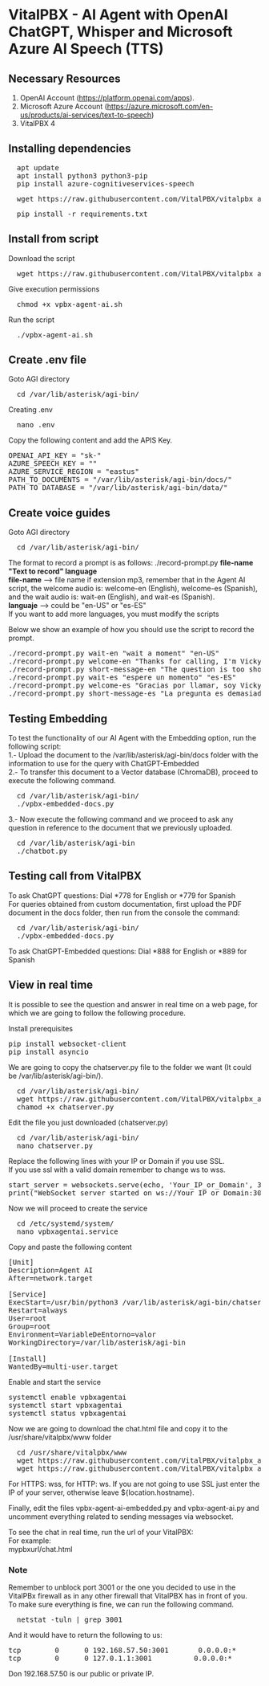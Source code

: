 # VitalPBX - AI Agent with OpenAI ChatGPT, Whisper and Microsoft Azure AI Speech (TTS)
## Necessary Resources
1.	OpenAI Account (https://platform.openai.com/apps).
2.	Microsoft Azure Account (https://azure.microsoft.com/en-us/products/ai-services/text-to-speech)
3.	VitalPBX 4

## Installing dependencies
<pre>
  apt update
  apt install python3 python3-pip
  pip install azure-cognitiveservices-speech
</pre>

<pre>
  wget https://raw.githubusercontent.com/VitalPBX/vitalpbx_agent_ai_chatgpt/main/requirements.txt
</pre>

<pre>
  pip install -r requirements.txt
</pre>

## Install from script
Download the script
<pre>
  wget https://raw.githubusercontent.com/VitalPBX/vitalpbx_agent_ai_chatgpt/main/vpbx-agent-ai.sh
</pre>

Give execution permissions
<pre>
  chmod +x vpbx-agent-ai.sh
</pre>

Run the script
<pre>
  ./vpbx-agent-ai.sh
</pre>

## Create .env file
Goto AGI directory
<pre>
  cd /var/lib/asterisk/agi-bin/
</pre>

Creating .env
<pre>
  nano .env
</pre>

Copy the following content and add the APIS Key.
<pre>
OPENAI_API_KEY = "sk-"
AZURE_SPEECH_KEY = ""
AZURE_SERVICE_REGION = "eastus"
PATH_TO_DOCUMENTS = "/var/lib/asterisk/agi-bin/docs/"
PATH_TO_DATABASE = "/var/lib/asterisk/agi-bin/data/"
</pre>

## Create voice guides
Goto AGI directory
<pre>
  cd /var/lib/asterisk/agi-bin/
</pre>

The format to record a prompt is as follows:
./record-prompt.py <strong>file-name "Text to record" language</strong><br>
<strong>file-name</strong> --> file name if extension mp3, remember that in the Agent AI script, the welcome audio is: welcome-en (English), welcome-es (Spanish), and the wait audio is: wait-en (English), and wait-es (Spanish).<br>
<strong>languaje</strong> --> could be "en-US" or "es-ES"<br>
If you want to add more languages, you must modify the scripts<br>

Below we show an example of how you should use the script to record the prompt.
<pre>
./record-prompt.py wait-en "wait a moment" "en-US"
./record-prompt.py welcome-en "Thanks for calling, I'm Vicky, your AI assistant, how can I help you today?" "en-US"
./record-prompt.py short-message-en "The question is too short, please try again" "en-US"
./record-prompt.py wait-es "espere un momento" "es-ES"
./record-prompt.py welcome-es "Gracias por llamar, soy Vicky, tu asistente, en que te puedo ayudar hoy?" "es-ES"
./record-prompt.py short-message-es "La pregunta es demasiado corta, intente de nuevo por favor" "es-ES"
</pre>

## Testing Embedding
To test the functionality of our AI Agent with the Embedding option, run the following script:<br>
1.- Upload the document to the /var/lib/asterisk/agi-bin/docs folder with the information to use for the query with ChatGPT-Embedded<br>
2.- To transfer this document to a Vector database (ChromaDB), proceed to execute the following command.
<pre>
  cd /var/lib/asterisk/agi-bin/
  ./vpbx-embedded-docs.py
</pre>
3.- Now execute the following command and we proceed to ask any question in reference to the document that we previously uploaded.
<pre>
  cd /var/lib/asterisk/agi-bin
  ./chatbot.py
</pre>

## Testing call from VitalPBX
To ask ChatGPT questions: Dial *778 for English or *779 for Spanish<br>
For queries obtained from custom documentation, first upload the PDF document in the docs folder, then run from the console the command:
<pre>
  cd /var/lib/asterisk/agi-bin/ 
  ./vpbx-embedded-docs.py
</pre>
To ask ChatGPT-Embedded questions: Dial *888 for English or *889 for Spanish

## View in real time
It is possible to see the question and answer in real time on a web page, for which we are going to follow the following procedure.<br>

Install prerequisites
<pre>
pip install websocket-client
pip install asyncio
</pre>

We are going to copy the chatserver.py file to the folder we want (It could be /var/lib/asterisk/agi-bin/).
<pre>
  cd /var/lib/asterisk/agi-bin/
  wget https://raw.githubusercontent.com/VitalPBX/vitalpbx_agent_ai_chatgpt/main/chatserver.py
  chamod +x chatserver.py
</pre>

Edit the file you just downloaded (chatserver.py)
<pre>
  cd /var/lib/asterisk/agi-bin/
  nano chatserver.py
</pre>

Replace the following lines with your IP or Domain if you use SSL.<br>
If you use ssl with a valid domain remember to change ws to wss.
<pre>
start_server = websockets.serve(echo, 'Your_IP_or_Domain', 3001)
print("WebSocket server started on ws://Your_IP_or_Domain:3001")
</pre>

Now we will proceed to create the service
<pre>
  cd /etc/systemd/system/
  nano vpbxagentai.service
</pre>

Copy and paste the following content
<pre>
[Unit]
Description=Agent AI
After=network.target

[Service]
ExecStart=/usr/bin/python3 /var/lib/asterisk/agi-bin/chatserver.py
Restart=always
User=root
Group=root
Environment=VariableDeEntorno=valor
WorkingDirectory=/var/lib/asterisk/agi-bin

[Install]
WantedBy=multi-user.target
</pre>

Enable and start the service
<pre>
systemctl enable vpbxagentai
systemctl start vpbxagentai
systemctl status vpbxagentai
</pre>

Now we are going to download the chat.html file and copy it to the /usr/share/vitalpbx/www folder
<pre>
  cd /usr/share/vitalpbx/www
  wget https://raw.githubusercontent.com/VitalPBX/vitalpbx_agent_ai_chatgpt/main/chat.html
  wget https://raw.githubusercontent.com/VitalPBX/vitalpbx_agent_ai_chatgpt/main/vpbx-agent-ai-m.png
</pre>
For HTTPS: wss, for HTTP: ws. If you are not going to use SSL just enter the IP of your server, otherwise leave ${location.hostname}.<br>

Finally, edit the files vpbx-agent-ai-embedded.py and vpbx-agent-ai.py and uncomment everything related to sending messages via websocket.<br>

To see the chat in real time, run the url of your VitalPBX:<br>
For example:<br>
mypbxurl/chat.html

### Note
Remember to unblock port 3001 or the one you decided to use in the VitalPBx firewall as in any other firewall that VitalPBX has in front of you.<br>
To make sure everything is fine, we can run the following command.
<pre>
  netstat -tuln | grep 3001
</pre>
And it would have to return the following to us:
<pre>
tcp        0      0 192.168.57.50:3001       0.0.0.0:*               LISTEN     
tcp        0      0 127.0.1.1:3001          0.0.0.0:*               LISTEN  
</pre>
Don 192.168.57.50 is our public or private IP.
